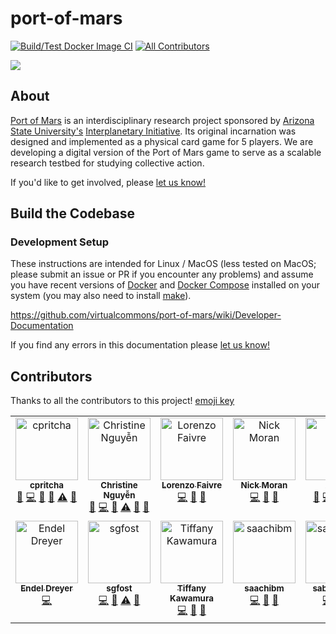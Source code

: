 # port-of-mars

[![Build/Test Docker Image CI](https://github.com/virtualcommons/port-of-mars/actions/workflows/docker-ci.yml/badge.svg)](https://github.com/virtualcommons/port-of-mars/actions/workflows/docker-ci.yml) <!-- ALL-CONTRIBUTORS-BADGE:START - Do not remove or modify this section -->
[![All Contributors](https://img.shields.io/badge/all_contributors-12-orange.svg?style=flat-square)](#contributors-)
<!-- ALL-CONTRIBUTORS-BADGE:END --> 

[![](https://dcbadge.vercel.app/api/server/AFEtAJZfEM)](https://discord.gg/AFEtAJZfEM)


## About

[Port of Mars](https://interplanetary.asu.edu/port-of-mars) is an interdisciplinary research project sponsored by [Arizona State University's](https://www.asu.edu) [Interplanetary Initiative](https://interplanetary.asu.edu/). Its original incarnation was designed and implemented as a physical card game for 5 players. We are developing a digital version of the Port of Mars game to serve as a scalable research testbed for studying collective action.

If you'd like to get involved, please [let us know!](https://complexity.asu.edu/contact)

## Build the Codebase

### Development Setup

These instructions are intended for Linux / MacOS (less tested on MacOS; please submit an issue or PR if you encounter any problems) and assume you have recent versions of [Docker](https://docs.docker.com/engine/install/#server) and [Docker Compose](https://docs.docker.com/compose/install/) installed on your system (you may also need to install [make](https://www.gnu.org/software/make/)).

https://github.com/virtualcommons/port-of-mars/wiki/Developer-Documentation

If you find any errors in this documentation please [let us know!](https://github.com/virtualcommons/port-of-mars/issues/new)

## Contributors

Thanks to all the contributors to this project! [emoji key](https://allcontributors.org/docs/en/emoji-key)

<!-- ALL-CONTRIBUTORS-LIST:START - Do not remove or modify this section -->
<!-- prettier-ignore-start -->
<!-- markdownlint-disable -->
<table>
  <tbody>
    <tr>
      <td align="center" valign="top" width="14.28%"><a href="https://github.com/cpritcha"><img src="https://avatars0.githubusercontent.com/u/4530298?v=4?s=100" width="100px;" alt="cpritcha"/><br /><sub><b>cpritcha</b></sub></a><br /><a href="https://github.com/virtualcommons/port-of-mars/issues?q=author%3Acpritcha" title="Bug reports">🐛</a> <a href="https://github.com/virtualcommons/port-of-mars/commits?author=cpritcha" title="Code">💻</a> <a href="https://github.com/virtualcommons/port-of-mars/commits?author=cpritcha" title="Documentation">📖</a> <a href="#maintenance-cpritcha" title="Maintenance">🚧</a> <a href="https://github.com/virtualcommons/port-of-mars/commits?author=cpritcha" title="Tests">⚠️</a> <a href="https://github.com/virtualcommons/port-of-mars/pulls?q=is%3Apr+reviewed-by%3Acpritcha" title="Reviewed Pull Requests">👀</a></td>
      <td align="center" valign="top" width="14.28%"><a href="https://www.linkedin.com/in/chrstngyn/"><img src="https://avatars0.githubusercontent.com/u/8737685?v=4?s=100" width="100px;" alt="Christine Nguyễn"/><br /><sub><b>Christine Nguyễn</b></sub></a><br /><a href="https://github.com/virtualcommons/port-of-mars/issues?q=author%3Achrstngyn" title="Bug reports">🐛</a> <a href="https://github.com/virtualcommons/port-of-mars/commits?author=chrstngyn" title="Code">💻</a> <a href="https://github.com/virtualcommons/port-of-mars/commits?author=chrstngyn" title="Documentation">📖</a> <a href="https://github.com/virtualcommons/port-of-mars/commits?author=chrstngyn" title="Tests">⚠️</a> <a href="#design-chrstngyn" title="Design">🎨</a> <a href="https://github.com/virtualcommons/port-of-mars/pulls?q=is%3Apr+reviewed-by%3Achrstngyn" title="Reviewed Pull Requests">👀</a></td>
      <td align="center" valign="top" width="14.28%"><a href="http://adelerium.dev"><img src="https://avatars2.githubusercontent.com/u/43051098?v=4?s=100" width="100px;" alt="Lorenzo Faivre"/><br /><sub><b>Lorenzo Faivre</b></sub></a><br /><a href="https://github.com/virtualcommons/port-of-mars/commits?author=lfaivre" title="Code">💻</a> <a href="https://github.com/virtualcommons/port-of-mars/commits?author=lfaivre" title="Documentation">📖</a> <a href="#design-lfaivre" title="Design">🎨</a></td>
      <td align="center" valign="top" width="14.28%"><a href="http://nmoran.com"><img src="https://avatars0.githubusercontent.com/u/31869062?v=4?s=100" width="100px;" alt="Nick Moran"/><br /><sub><b>Nick Moran</b></sub></a><br /><a href="https://github.com/virtualcommons/port-of-mars/commits?author=nick-moran" title="Code">💻</a> <a href="https://github.com/virtualcommons/port-of-mars/commits?author=nick-moran" title="Documentation">📖</a> <a href="#design-nick-moran" title="Design">🎨</a></td>
      <td align="center" valign="top" width="14.28%"><a href="https://complexity.asu.edu"><img src="https://avatars0.githubusercontent.com/u/22534?v=4?s=100" width="100px;" alt="A Lee"/><br /><sub><b>A Lee</b></sub></a><br /><a href="https://github.com/virtualcommons/port-of-mars/issues?q=author%3Aalee" title="Bug reports">🐛</a> <a href="https://github.com/virtualcommons/port-of-mars/commits?author=alee" title="Code">💻</a> <a href="#maintenance-alee" title="Maintenance">🚧</a> <a href="https://github.com/virtualcommons/port-of-mars/pulls?q=is%3Apr+reviewed-by%3Aalee" title="Reviewed Pull Requests">👀</a> <a href="#projectManagement-alee" title="Project Management">📆</a></td>
      <td align="center" valign="top" width="14.28%"><a href="https://github.com/connor4410"><img src="https://avatars2.githubusercontent.com/u/65049616?v=4?s=100" width="100px;" alt="connor4410"/><br /><sub><b>connor4410</b></sub></a><br /><a href="https://github.com/virtualcommons/port-of-mars/issues?q=author%3Aconnor4410" title="Bug reports">🐛</a> <a href="#userTesting-connor4410" title="User Testing">📓</a></td>
      <td align="center" valign="top" width="14.28%"><a href="https://github.com/tsommer2"><img src="https://avatars0.githubusercontent.com/u/65748677?v=4?s=100" width="100px;" alt="tsommer2"/><br /><sub><b>tsommer2</b></sub></a><br /><a href="https://github.com/virtualcommons/port-of-mars/issues?q=author%3Atsommer2" title="Bug reports">🐛</a> <a href="#userTesting-tsommer2" title="User Testing">📓</a></td>
    </tr>
    <tr>
      <td align="center" valign="top" width="14.28%"><a href="http://colyseus.io"><img src="https://avatars3.githubusercontent.com/u/130494?v=4?s=100" width="100px;" alt="Endel Dreyer"/><br /><sub><b>Endel Dreyer</b></sub></a><br /><a href="https://github.com/virtualcommons/port-of-mars/commits?author=endel" title="Code">💻</a></td>
      <td align="center" valign="top" width="14.28%"><a href="https://github.com/sgfost"><img src="https://avatars.githubusercontent.com/u/46429375?v=4?s=100" width="100px;" alt="sgfost"/><br /><sub><b>sgfost</b></sub></a><br /><a href="https://github.com/virtualcommons/port-of-mars/commits?author=sgfost" title="Code">💻</a> <a href="#design-sgfost" title="Design">🎨</a> <a href="https://github.com/virtualcommons/port-of-mars/commits?author=sgfost" title="Tests">⚠️</a> <a href="https://github.com/virtualcommons/port-of-mars/commits?author=sgfost" title="Documentation">📖</a></td>
      <td align="center" valign="top" width="14.28%"><a href="https://github.com/Tkawamura02"><img src="https://avatars.githubusercontent.com/u/86638759?v=4?s=100" width="100px;" alt="Tiffany Kawamura"/><br /><sub><b>Tiffany Kawamura</b></sub></a><br /><a href="https://github.com/virtualcommons/port-of-mars/commits?author=Tkawamura02" title="Code">💻</a> <a href="https://github.com/virtualcommons/port-of-mars/commits?author=Tkawamura02" title="Documentation">📖</a> <a href="#design-Tkawamura02" title="Design">🎨</a></td>
      <td align="center" valign="top" width="14.28%"><a href="https://github.com/saachibm"><img src="https://avatars.githubusercontent.com/u/123594505?v=4?s=100" width="100px;" alt="saachibm"/><br /><sub><b>saachibm</b></sub></a><br /><a href="https://github.com/virtualcommons/port-of-mars/commits?author=saachibm" title="Code">💻</a> <a href="https://github.com/virtualcommons/port-of-mars/commits?author=saachibm" title="Documentation">📖</a> <a href="#design-saachibm" title="Design">🎨</a></td>
      <td align="center" valign="top" width="14.28%"><a href="https://github.com/sabrinanel3"><img src="https://avatars.githubusercontent.com/u/66537526?v=4?s=100" width="100px;" alt="sabrinanel3"/><br /><sub><b>sabrinanel3</b></sub></a><br /><a href="https://github.com/virtualcommons/port-of-mars/commits?author=sabrinanel3" title="Code">💻</a> <a href="https://github.com/virtualcommons/port-of-mars/commits?author=sabrinanel3" title="Documentation">📖</a> <a href="#design-sabrinanel3" title="Design">🎨</a></td>
    </tr>
  </tbody>
</table>

<!-- markdownlint-restore -->
<!-- prettier-ignore-end -->

<!-- ALL-CONTRIBUTORS-LIST:END -->
